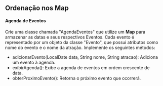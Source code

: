 ## Ordenação nos Map
#### Agenda de Eventos
Crie uma classe chamada "AgendaEventos" que utilize um **Map** para armazenar as datas e seus respectivos Eventos. Cada evento é representado por um objeto da classe "Evento", que possui atributos como nome do evento e o nome da atração.
Implemente os seguintes métodos:

+ adicionarEvento(LocalDate data, String nome, String atracao): Adiciona um evento à agenda.
+ exibirAgenda(): Exibe a agenda de eventos em ordem crescente de data.
+ obterProximoEvento(): Retorna o próximo evento que ocorrerá.